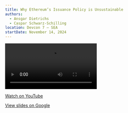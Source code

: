 ```yaml
---
title: Why Ethereum’s Issuance Policy is Unsustainable
authors:
  - Ansgar Dietrichs
  - Caspar Schwarz-Schilling
location: Devcon 7 — SEA
startDate: November 14, 2024
---
```


<video src="https://www.youtube.com/watch?v=cUgKXBq017g"></video>

[Watch on YouTube](https://www.youtube.com/watch?v=cUgKXBq017g)

[View slides on Google](https://docs.google.com/presentation/d/19F0s5TZImp925tSJVsdbO4HkjReucKFDREOyV7Jd7Y8/view)

